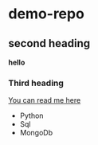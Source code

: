 # demo-repo

## second heading

**hello**

### Third heading

[You can read me here](https://docs.google.com/document/d/e/2PACX-1vSRrINNAAabHdlf7QssnAi6x5kibr088fBPhAdhSooN63rqGLuV2c6xA4nGHUSrj6npKpprlJyrC-8y/pub)

* Python
* Sql
* MongoDb
